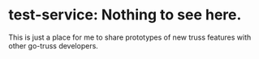 # test-service: Nothing to see here.

This is just a place for me to share prototypes of new truss features with other go-truss developers.
